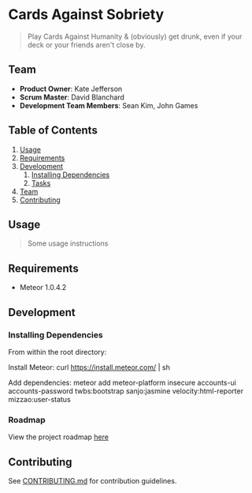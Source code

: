 # Cards Against Sobriety

> Play Cards Against Humanity & (obviously) get drunk, even if your deck or your friends aren't close by.

## Team

  - __Product Owner__: Kate Jefferson
  - __Scrum Master__: David Blanchard
  - __Development Team Members__: Sean Kim, John Games

## Table of Contents

1. [Usage](#Usage)
1. [Requirements](#requirements)
1. [Development](#development)
    1. [Installing Dependencies](#installing-dependencies)
    1. [Tasks](#tasks)
1. [Team](#team)
1. [Contributing](#contributing)

## Usage

> Some usage instructions

## Requirements

- Meteor 1.0.4.2

## Development

### Installing Dependencies

From within the root directory:

Install Meteor: curl https://install.meteor.com/ | sh

Add dependencies: meteor add <package>
meteor-platform
insecure
accounts-ui
accounts-password
twbs:bootstrap
sanjo:jasmine
velocity:html-reporter
mizzao:user-status

### Roadmap

View the project roadmap [here](https://waffle.io/whiskey-and-cake/whiskey-and-cake-redux)


## Contributing

See [CONTRIBUTING.md](CONTRIBUTING.md) for contribution guidelines.
